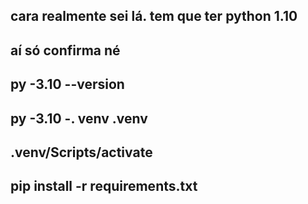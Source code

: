 ## cara realmente sei lá. tem que ter python 1.10
## aí só confirma né
## py -3.10 --version
## py -3.10 -. venv .venv
## .venv/Scripts/activate
## pip install -r requirements.txt